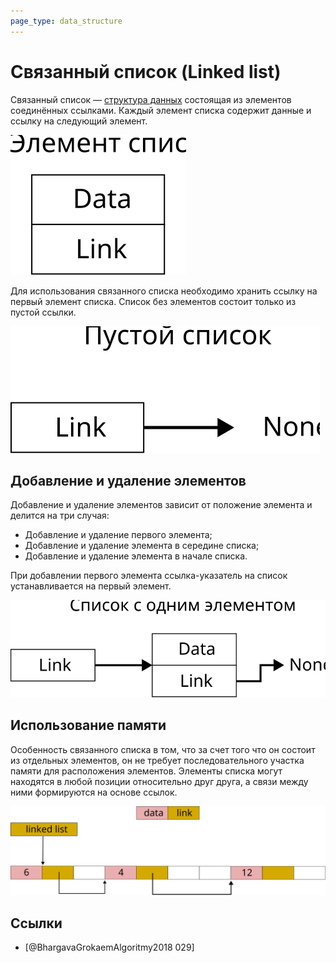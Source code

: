```yaml
---
page_type: data_structure
---
```


# Связанный список (Linked list)

Связанный список — [структура данных]([[20221025223341]]) состоящая из элементов соединённых ссылками. Каждый элемент списка содержит данные и ссылку на следующий элемент.

![](images/linked_list01.svg)

Для использования связанного списка необходимо хранить ссылку на первый элемент списка. Список без элементов состоит только из пустой ссылки.

![](images/linked_list02.svg)

## Добавление и удаление элементов

Добавление и удаление элементов зависит от положение элемента и делится на три случая:

- Добавление и удаление первого элемента;
- Добавление и удаление элемента в середине списка;
- Добавление и удаление элемента в начале списка.

При добавлении первого элемента ссылка-указатель на список устанавливается на первый элемент.

![](images/linked_list03.svg)

## Использование памяти

Особенность связанного списка в том, что за счет того что он состоит из отдельных элементов, он не требует последовательного участка памяти для расположения элементов. Элементы списка могут находятся в любой позиции относительно друг друга, а связи между ними формируются на основе ссылок.

![](images/linked_list04.svg)

## Ссылки

- [@BhargavaGrokaemAlgoritmy2018 029]
